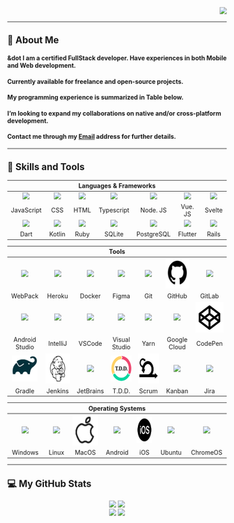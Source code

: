 <div align="right">
    <img src="https://komarev.com/ghpvc/?username=EleoXDA&style=for-the-badge">
</div>

---

## :information_desk_person:  About Me
#### &dot I am a certified FullStack developer. Have experiences in both Mobile and Web development.
#### Currently available for freelance and open-source projects.
#### My programming experience is summarized in Table below.
#### I’m looking to expand my collaborations on native and/or cross-platform development.
#### Contact me through my <a href="mailto:elbay.malik@gmail.com">Email</a> address for further details.
---
## :wrench:  Skills and Tools
<div align="center">
  <table>
    <thead>
      <tr>
        <th colspan="7">Languages & Frameworks</th>
      </tr>
    </thead>
    <tr>
     <td align="center" width=110>
     <img height=60 src="https://cdn.jsdelivr.net/gh/devicons/devicon/icons/javascript/javascript-plain.svg"/></td>
     <td align="center" width=110>
     <img height=60 src="https://cdn.jsdelivr.net/gh/devicons/devicon/icons/css3/css3-original.svg"/></td>
     <td align="center" width=110>
     <img height=60 src="https://cdn.jsdelivr.net/gh/devicons/devicon/icons/html5/html5-original.svg"/></td>
     <td align="center" width=110>
     <img height=60 src="https://cdn.jsdelivr.net/gh/devicons/devicon/icons/typescript/typescript-original.svg"/></td>
     <td align="center" width=110>
     <img height=60 src="https://cdn.jsdelivr.net/gh/devicons/devicon/icons/nodejs/nodejs-original.svg"/></td>
     <td align="center" width=110>
     <img height=60 src="https://upload.wikimedia.org/wikipedia/commons/9/95/Vue.js_Logo_2.svg"/></td>
     <td align="center" width=110>
     <img height=60 src="https://cdn.jsdelivr.net/gh/devicons/devicon/icons/svelte/svelte-original.svg"/></td>
    </tr>
    <tr>
     <td align="center" width=110>JavaScript</td>
     <td align="center" width=110>CSS</td>
     <td align="center" width=110>HTML</td>
     <td align="center" width=110>Typescript</td>
     <td align="center" width=110>Node. JS</td>
     <td align="center" width=110>Vue. JS</td>
     <td align="center" width=110>Svelte</td>
    </tr>
    <tr>
     <td align="center" width=110>
     <img height=60 src="https://cdn.jsdelivr.net/gh/devicons/devicon/icons/dart/dart-original.svg"/></td>
     <td align="center" width=110>
     <img height=60 src="https://cdn.jsdelivr.net/gh/devicons/devicon/icons/kotlin/kotlin-original.svg"/></td>
     <td align="center" width=110>
     <img height=60 src="https://cdn.jsdelivr.net/gh/devicons/devicon/icons/ruby/ruby-original.svg"/></td>
     <td align="center" width=110>
     <img height=60 src="https://cdn.jsdelivr.net/gh/devicons/devicon/icons/sqlite/sqlite-original.svg"/></td>
     <td align="center" width=110>
     <img height=60 src="https://cdn.jsdelivr.net/gh/devicons/devicon/icons/postgresql/postgresql-original.svg"/></td>
     <td align="center" width=110>
      <img height=60 src="https://cdn.jsdelivr.net/gh/devicons/devicon/icons/flutter/flutter-original.svg"/></td>
     <td align="center" width=110>
      <img height=60 src="https://cdn.jsdelivr.net/gh/devicons/devicon/icons/rails/rails-original-wordmark.svg"/></td>
    </tr>
    <tr>
     <td align="center" width=110>Dart</td>
     <td align="center" width=110>Kotlin</td>
     <td align="center" width=110>Ruby</td>
     <td align="center" width=110>SQLite</td>
     <td align="center" width=110>PostgreSQL</td>
      <td align="center" width=110>Flutter</td>
      <td align="center" width=110>Rails</td>
    </tr>
  </table>
   <table>
     <thead>
      <tr>
       <th colspan="7">Tools</th>
      </tr>
     </thead>
     <tr>
      <td align="center" width=110>
      <img height=60 src="https://cdn.jsdelivr.net/gh/devicons/devicon/icons/webpack/webpack-original.svg"/></td>
      <td align="center" width=110>
      <img height=60 src="https://cdn.jsdelivr.net/gh/devicons/devicon/icons/heroku/heroku-original.svg"/></td>
      <td align="center" width=110>
      <img height=60 src="https://cdn.jsdelivr.net/gh/devicons/devicon/icons/docker/docker-original.svg"/></td>
      <td align="center" width=110> 
      <img height=60 src="https://cdn.jsdelivr.net/gh/devicons/devicon/icons/figma/figma-original.svg"/></td>
      <td align="center" width=110>
      <img height=60 src="https://cdn.jsdelivr.net/gh/devicons/devicon/icons/git/git-original.svg"/></td>
      <td align="center" width=110>
     <img height=70 src="images/github.svg"/></td>
      <td align="center" width=110> 
      <img height=60 src="https://cdn.jsdelivr.net/gh/devicons/devicon/icons/gitlab/gitlab-original.svg"/></td>
     </tr>
     <tr>
      <td align="center" width=110>WebPack</td>
      <td align="center" width=110>Heroku</td>
      <td align="center" width=110>Docker</td>
      <td align="center" width=110>Figma</td>
      <td align="center" width=110>Git</td>
      <td align="center" width=110>GitHub</td>
      <td align="center" width=110>GitLab</td>
     </tr>
     <tr>
       <td align="center" width=110>
      <img height=60 src="https://cdn.jsdelivr.net/gh/devicons/devicon/icons/androidstudio/androidstudio-original.svg"/></td>
      <td align="center" width=110>
      <img height=60 src="https://cdn.jsdelivr.net/gh/devicons/devicon/icons/intellij/intellij-original.svg"/></td>
      <td align="center" width=110>
      <img height=60 src="https://cdn.jsdelivr.net/gh/devicons/devicon/icons/vscode/vscode-original.svg"/></td>
      <td align="center" width=110>
      <img height=60 src="https://cdn.jsdelivr.net/gh/devicons/devicon/icons/visualstudio/visualstudio-plain.svg"/></td>
      <td align="center" width=110>
      <img height=60 src="https://cdn.jsdelivr.net/gh/devicons/devicon/icons/yarn/yarn-original.svg"/></td>
      <td align="center" width=110>
      <img height=60 src="https://cdn.jsdelivr.net/gh/devicons/devicon/icons/googlecloud/googlecloud-original.svg"/></td>
      <td align="center" width=110>
      <img height=70 src="images/codepen.svg"/></td>
     </tr>
     <tr>
      <td align="center" width=110>Android Studio</td>
      <td align="center" width=110>IntelliJ</td>
      <td align="center" width=110>VSCode</td>
      <td align="center" width=110>Visual Studio</td>
      <td align="center" width=110>Yarn</td>
      <td align="center" width=110>Google Cloud</td>
      <td align="center" width=110>CodePen</td>
     </tr>
     <tr>
      <td align="center" width=110>
      <img height=60 src="images/gradle.svg"/></td>
      <td align="center" width=110>
      <img height=70 src="images/jenkins.svg"/></td>
      <td align="center" width=110>
      <img height=60 src="https://cdn.jsdelivr.net/gh/devicons/devicon/icons/jetbrains/jetbrains-original.svg"/></td>
      <td align="center" width=110>
      <img height=60 src="images/tdd.png"/></td>
      <td align="center" width=110>
      <img height=70 src="images/scrum.svg"/></td>
      <td align="center" width=110>
      <img width=60 src="https://user-images.githubusercontent.com/27622683/192119213-9a958b20-d3ba-460e-935f-dccb6a3de7e6.png"/></td>
      <td align="center" width=110>
      <img height=60 src="https://cdn.jsdelivr.net/gh/devicons/devicon/icons/jira/jira-original.svg"/></td>
     </tr>
     <tr>
      <td align="center" width=110>Gradle</td>
      <td align="center" width=110>Jenkins</td>
      <td align="center" width=110>JetBrains</td>
      <td align="center" width=110>T.D.D.</td>
      <td align="center" width=110>Scrum</td>
      <td align="center" width=110>Kanban</td>
      <td align="center" width=110>Jira</td>
     </tr>
  </table>
  <table>
    <thead>
      <tr>
        <th colspan="7">Operating Systems</th>
      </tr>
    </thead>
    <tr>
     <td align="center" width=110>
     <img height=60 src="https://cdn.jsdelivr.net/gh/devicons/devicon/icons/windows8/windows8-original.svg"/></td>
     <td align="center" width=110>
     <img height=60 src="https://cdn.jsdelivr.net/gh/devicons/devicon/icons/linux/linux-original.svg"/></td>
     <td align="center" width=110>
     <img height=70 src="images/mac.svg"/>
     <td align="center" width=110>
     <img height=60 src="https://cdn.jsdelivr.net/gh/devicons/devicon/icons/android/android-original.svg"/></td>
     <td align="center" width=110>
     <img height=60 src="images/ios.svg"/></td>
     <td align="center" width=110>
     <img height=60 src="https://cdn.jsdelivr.net/gh/devicons/devicon/icons/ubuntu/ubuntu-plain.svg"/></td>
     </td><td align="center" width=110>
     <img height=60 src="https://cdn.jsdelivr.net/gh/devicons/devicon/icons/chrome/chrome-original.svg"/></td>
    </tr>
    <tr>
     <td align="center" width=110>Windows</td>
     <td align="center" width=110>Linux</td>
     <td align="center" width=110>MacOS</td>
     <td align="center" width=110>Android</td>
     <td align="center" width=110>iOS</td>
     <td align="center" width=110>Ubuntu</td>
     <td align="center" width=110>ChromeOS</td>
    </tr>
  </table>
</div>

---

## :computer:  My GitHub Stats
<div align="center">
    <!--img height="180em" src="profile-3d-contrib/pie_lang_only.svg"-->
    <!--img height="200em" src="profile-3d-contrib/radar_contrib_only.svg"-->
    <img height="200em" src="https://github-profile-summary-cards.vercel.app/api/cards/stats?username=eleoxda&theme=github"/>
    <img height="200em" src="https://github-profile-summary-cards.vercel.app/api/cards/repos-per-language?username=eleoxda"/>
</div>
<div align="center">
    <!--img height="200em" src="https://github-profile-summary-cards.vercel.app/api/cards/most-commit-language?username=eleoxda"-->
</div>
<!--div align="center"-->
    <!--img height="220em" src="https://github-readme-stats.vercel.app/api/top-langs/?username=EleoXDA&langs_count=10&layout=compact&hide=c%2B%2B,CMake,C"-->
<!--/div-->
<div align="center">
    <img height="200em" src="https://streak-stats.demolab.com/?user=EleoXDA&currStreakNum=000000&fire=orange&sideLabels=000date_format=[Y.]n.j)">
    <img height="200em" src="https://github-readme-stats.vercel.app/api/top-langs/?username=EleoXDA&langs_count=10&hide_progress=true&layout=compact&hide=c%2B%2B,CMake,C"/>
</div>
<div align="center">
</div>

<!--## :abacus: Last 30 days of Contributions-->
<div align="center">
  <!--img width="1000em" style="margin-top: 0px" src="https://eleo-readme-activity-graph.herokuapp.com/graph?username=EleoXDA&bg_color=ffffff&color=000000&line=4c9d9e&point=ff0000&area=true&hide_border=true&hide_title=true"-->
</div>

<!--## :abacus: Last Year of Contributions-->
<div align="center">
  <!--img width="1000em" style="margin-top: 0px" src="./profile-3d-contrib/profile-custom-rainbow.svg"/-->
</div>
